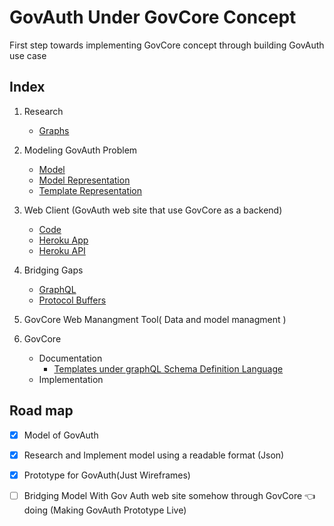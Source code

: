 # GovAuth Under GovCore Concept

First step towards implementing GovCore concept  through building  GovAuth use case

## Index

1. Research   
    - [Graphs](https://github.com/City-of-Melbourne/govAuth/blob/master/research/graphs.md)

2. Modeling GovAuth Problem
    - [Model](https://github.com/City-of-Melbourne/govAuth/blob/master/research/model.md)
    - [Model Representation](https://github.com/City-of-Melbourne/govAuth/blob/master/research/model-representation.md)
    - [Template Representation](https://github.com/City-of-Melbourne/govAuth/blob/master/research/template-representation.md)

3. Web Client (GovAuth web site  that use GovCore as a backend) 
    - [Code](https://github.com/City-of-Melbourne/govAuth/tree/master/code/govauth)
    - [Heroku App](https://govauth.herokuapp.com)
    - [Heroku API](https://govauthapi.herokuapp.com/graphql)


4. Bridging Gaps

     - [GraphQL](https://github.com/City-of-Melbourne/govAuth/tree/master/research/graphQL.md)
     - [Protocol Buffers](https://github.com/City-of-Melbourne/govAuth/tree/master/research/protocolBuffers.md)

5. GovCore Web Manangment Tool( Data and model managment )

5. GovCore
   - Documentation
        - [Templates under graphQL Schema Definition Language](https://github.com/City-of-Melbourne/govAuth/tree/master/research/govAuthGraphQLTemplates.md)
   - Implementation       

## Road map

- [x] Model of GovAuth
- [x] Research and Implement model using a readable format (Json)
- [x] Prototype for GovAuth(Just Wireframes)
- [ ] Bridging  Model With Gov Auth web site somehow through GovCore 👈 doing (Making GovAuth Prototype Live)

